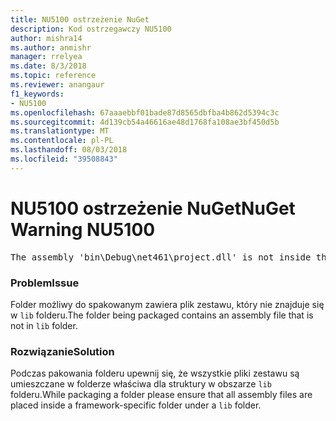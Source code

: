 ```yaml
---
title: NU5100 ostrzeżenie NuGet
description: Kod ostrzegawczy NU5100
author: mishra14
ms.author: anmishr
manager: rrelyea
ms.date: 8/3/2018
ms.topic: reference
ms.reviewer: anangaur
f1_keywords:
- NU5100
ms.openlocfilehash: 67aaaebbf01bade87d8565dbfba4b862d5394c3c
ms.sourcegitcommit: 4d139cb54a46616ae48d1768fa108ae3bf450d5b
ms.translationtype: MT
ms.contentlocale: pl-PL
ms.lasthandoff: 08/03/2018
ms.locfileid: "39508843"
---
```

# <a name="nuget-warning-nu5100"></a><span data-ttu-id="a8d92-103">NU5100 ostrzeżenie NuGet</span><span class="sxs-lookup"><span data-stu-id="a8d92-103">NuGet Warning NU5100</span></span>
<pre>The assembly 'bin\Debug\net461\project.dll' is not inside the 'lib' folder and hence it won't be added as a reference when the package is installed into a project. Move it into the 'lib' folder if it needs to be referenced.</pre>

### <a name="issue"></a><span data-ttu-id="a8d92-104">Problem</span><span class="sxs-lookup"><span data-stu-id="a8d92-104">Issue</span></span>

<span data-ttu-id="a8d92-105">Folder możliwy do spakowanym zawiera plik zestawu, który nie znajduje się w `lib` folderu.</span><span class="sxs-lookup"><span data-stu-id="a8d92-105">The folder being packaged contains an assembly file that is not in `lib` folder.</span></span>


### <a name="solution"></a><span data-ttu-id="a8d92-106">Rozwiązanie</span><span class="sxs-lookup"><span data-stu-id="a8d92-106">Solution</span></span>

<span data-ttu-id="a8d92-107">Podczas pakowania folderu upewnij się, że wszystkie pliki zestawu są umieszczane w folderze właściwa dla struktury w obszarze `lib` folderu.</span><span class="sxs-lookup"><span data-stu-id="a8d92-107">While packaging a folder please ensure that all assembly files are placed inside a framework-specific folder under a `lib` folder.</span></span>

